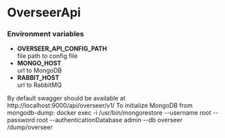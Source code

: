 # OverseerApi

### Environment variables  
- **OVERSEER_API_CONFIG_PATH** \
  file path to config file
- **MONGO_HOST** \
  url to MongoDB
- **RABBIT_HOST** \
  url to RabbitMQ

By default swagger should be available at http://localhost:9000/api/overseer/v1/
To initialize MongoDB from mongodb-dump: docker exec -i <docker-container-name> /usr/bin/mongorestore --username root --password root --authenticationDatabase admin --db overseer /dump/overseer